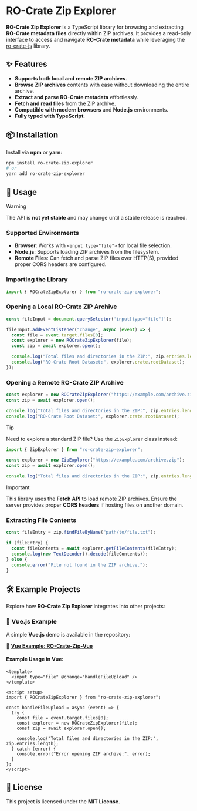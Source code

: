 # RO-Crate Zip Explorer

**RO-Crate Zip Explorer** is a TypeScript library for browsing and extracting **RO-Crate metadata files** directly within ZIP archives. It provides a read-only interface to access and navigate **RO-Crate metadata** while leveraging the [ro-crate-js](https://github.com/Language-Research-Technology/ro-crate-js/tree/master) library.

## ✨ Features

- **Supports both local and remote ZIP archives**.
- **Browse ZIP archives** contents with ease without downloading the entire archive.
- **Extract and parse RO-Crate metadata** effortlessly.
- **Fetch and read files** from the ZIP archive.
- **Compatible with modern browsers** and **Node.js** environments.
- **Fully typed with TypeScript**.

## 📦 Installation

Install via **npm** or **yarn**:

```sh
npm install ro-crate-zip-explorer
# or
yarn add ro-crate-zip-explorer
```

## 🚀 Usage

> [!WARNING]
> The API is **not yet stable** and may change until a stable release is reached.

### Supported Environments

- **Browser**: Works with `<input type="file">` for local file selection.
- **Node.js**: Supports loading ZIP archives from the filesystem.
- **Remote Files**: Can fetch and parse ZIP files over HTTP(S), provided proper CORS headers are configured.

### Importing the Library

```typescript
import { ROCrateZipExplorer } from "ro-crate-zip-explorer";
```

### Opening a Local RO-Crate ZIP Archive

```typescript
const fileInput = document.querySelector('input[type="file"]');

fileInput.addEventListener("change", async (event) => {
  const file = event.target.files[0];
  const explorer = new ROCrateZipExplorer(file);
  const zip = await explorer.open();

  console.log("Total files and directories in the ZIP:", zip.entries.length);
  console.log("RO-Crate Root Dataset:", explorer.crate.rootDataset);
});
```

### Opening a Remote RO-Crate ZIP Archive

```typescript
const explorer = new ROCrateZipExplorer("https://example.com/archive.zip");
const zip = await explorer.open();

console.log("Total files and directories in the ZIP:", zip.entries.length);
console.log("RO-Crate Root Dataset:", explorer.crate.rootDataset);
```

> [!TIP]
> Need to explore a standard ZIP file? Use the `ZipExplorer` class instead:
>
> ```typescript
> import { ZipExplorer } from "ro-crate-zip-explorer";
>
> const explorer = new ZipExplorer("https://example.com/archive.zip");
> const zip = await explorer.open();
>
> console.log("Total files and directories in the ZIP:", zip.entries.length);
> ```

> [!IMPORTANT]
> This library uses the **Fetch API** to load remote ZIP archives. Ensure the server provides proper **CORS headers** if hosting files on another domain.

### Extracting File Contents

```typescript
const fileEntry = zip.findFileByName("path/to/file.txt");

if (fileEntry) {
  const fileContents = await explorer.getFileContents(fileEntry);
  console.log(new TextDecoder().decode(fileContents));
} else {
  console.error("File not found in the ZIP archive.");
}
```

## 🛠 Example Projects

Explore how **RO-Crate Zip Explorer** integrates into other projects:

### 📌 Vue.js Example

A simple **Vue.js** demo is available in the repository:

🔗 **[Vue Example: RO-Crate-Zip-Vue](https://github.com/davelopez/ro-crate-zip-explorer/tree/main/examples/vue/ro-crate-zip-vue#ro-crate-zip-vue)**

#### Example Usage in Vue:

```vue
<template>
  <input type="file" @change="handleFileUpload" />
</template>

<script setup>
import { ROCrateZipExplorer } from "ro-crate-zip-explorer";

const handleFileUpload = async (event) => {
  try {
    const file = event.target.files[0];
    const explorer = new ROCrateZipExplorer(file);
    const zip = await explorer.open();

    console.log("Total files and directories in the ZIP:", zip.entries.length);
  } catch (error) {
    console.error("Error opening ZIP archive:", error);
  }
};
</script>
```

## 📄 License

This project is licensed under the **MIT License**.
